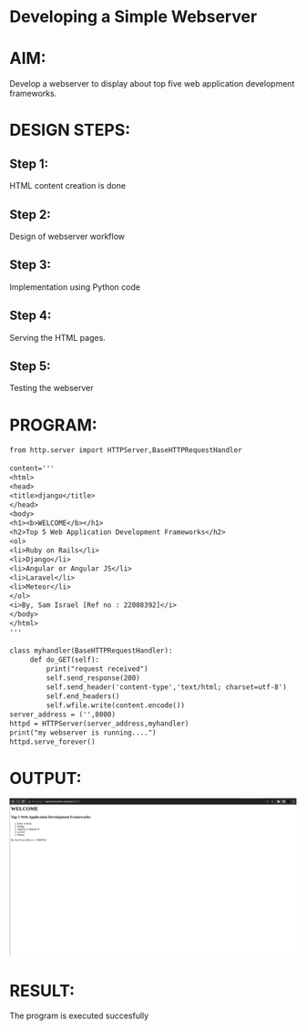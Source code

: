 # Developing a Simple Webserver

# AIM:

Develop a webserver to display about top five web application development frameworks.

# DESIGN STEPS:

## Step 1:

HTML content creation is done

## Step 2:

Design of webserver workflow

## Step 3:

Implementation using Python code

## Step 4:

Serving the HTML pages.

## Step 5:

Testing the webserver

# PROGRAM:
```
from http.server import HTTPServer,BaseHTTPRequestHandler

content='''
<html>
<head>
<title>django</title>
</head>
<body>
<h1><b>WELCOME</b></h1>
<h2>Top 5 Web Application Development Frameworks</h2>
<ol>
<li>Ruby on Rails</li>
<li>Django</li>
<li>Angular or Angular JS</li>
<li>Laravel</li>
<li>Meteor</li>
</ol>
<i>By, Sam Israel [Ref no : 22008392]</i>
</body>
</html>
'''

class myhandler(BaseHTTPRequestHandler):
     def do_GET(self):
         print("request received")
         self.send_response(200)
         self.send_header('content-type','text/html; charset=utf-8')
         self.end_headers()
         self.wfile.write(content.encode())
server_address = ('',8000)
httpd = HTTPServer(server_address,myhandler)
print("my webserver is running....")
httpd.serve_forever()
```
# OUTPUT:
![image](./django0.png)

# RESULT:

The program is executed succesfully
